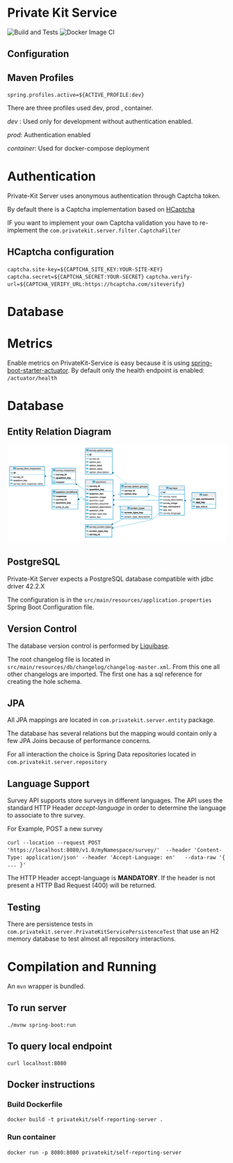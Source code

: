 # Private Kit Service
![Build and Tests](https://github.com/imanzano/private-kit-service/workflows/Build%20and%20Tests/badge.svg)
![Docker Image CI](https://github.com/imanzano/private-kit-service/workflows/Docker%20Image%20CI/badge.svg)


## Configuration


## Maven Profiles

`spring.profiles.active=${ACTIVE_PROFILE:dev}`

There are three profiles used dev, prod , container.

_dev_ :      Used only for development without authentication enabled.

_prod_:      Authentication enabled

_container_: Used for docker-compose deployment 

# Authentication

Private-Kit Server uses anonymous authentication through Captcha token.

By default there is a Captcha implementation based on [HCaptcha](https://www.hcaptcha.com/)

IF you want to implement your own Captcha validation you have to re-implement the `com.privatekit.server.filter.CaptchaFilter`

## HCaptcha configuration

`captcha.site-key=${CAPTCHA_SITE_KEY:YOUR-SITE-KEY}`
`captcha.secret=${CAPTCHA_SECRET:YOUR-SECRET}`
`captcha.verify-url=${CAPTCHA_VERIFY_URL:https://hcaptcha.com/siteverify}`

# Database

# Metrics

Enable metrics on PrivateKit-Service is easy because it is using [spring-boot-starter-actuator](https://docs.spring.io/spring-boot/docs/current/reference/html/production-ready-features.html).
By default only the health endpoint is enabled: `/actuator/health` 

# Database
## Entity Relation Diagram
![ER](er.png)
## PostgreSQL
Private-Kit Server expects a PostgreSQL database compatible with jdbc driver 42.2.X

The configuration is in the `src/main/resources/application.properties` Spring Boot Configuration file.
## Version Control
The database version control is performed by [Liquibase](https://www.liquibase.org/).

The root changelog file is located in `src/main/resources/db/changelog/changelog-master.xml`. From this one all other changelogs are imported. The first one has a sql reference for creating the hole schema.
## JPA
All JPA mappings are located in `com.privatekit.server.entity` package. 

The database has several relations but the mapping would contain only a few JPA Joins because of performance concerns.

For all interaction the choice is Spring Data repositories located in `com.privatekit.server.repository`

## Language Support 

Survey API supports store surveys in different languages. The API uses the standard HTTP Header _accept-language_ in order to determine the language to associate to thre survey.

For Example, POST a new survey

`
curl --location --request POST 'https://localhost:8080/v1.0/myNamespace/survey/' 
     --header 'Content-Type: application/json'
     --header 'Accept-Language: en'  
     --data-raw '{ ... }'
 `

The HTTP Header accept-language is **MANDATORY**. If the header is not present a HTTP Bad Request (400) will be returned.

## Testing
There are persistence tests in `com.privatekit.server.PrivateKitServicePersistenceTest` that use an H2 memory database to test almost all repository interactions.
 

# Compilation and Running

An `mvn` wrapper is bundled.

## To run server
```
./mvnw spring-boot:run
```

## To query local endpoint

```
curl localhost:8080
```

## Docker instructions

### Build Dockerfile
```
docker build -t privatekit/self-reporting-server .
```

### Run container
```
docker run -p 8080:8080 privatekit/self-reporting-server
```


